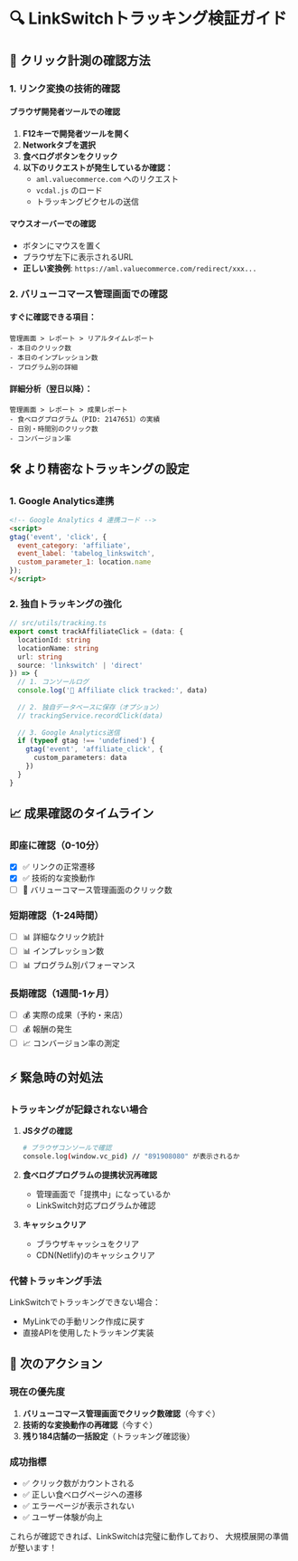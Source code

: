 # 🔍 LinkSwitchトラッキング検証ガイド

## 🎯 クリック計測の確認方法

### 1. リンク変換の技術的確認

#### ブラウザ開発者ツールでの確認
1. **F12キーで開発者ツールを開く**
2. **Networkタブを選択**
3. **食べログボタンをクリック**
4. **以下のリクエストが発生しているか確認：**
   - `aml.valuecommerce.com` へのリクエスト
   - `vcdal.js` のロード
   - トラッキングピクセルの送信

#### マウスオーバーでの確認
- ボタンにマウスを置く
- ブラウザ左下に表示されるURL
- **正しい変換例**: `https://aml.valuecommerce.com/redirect/xxx...`

### 2. バリューコマース管理画面での確認

#### すぐに確認できる項目：
```
管理画面 > レポート > リアルタイムレポート
- 本日のクリック数
- 本日のインプレッション数
- プログラム別の詳細
```

#### 詳細分析（翌日以降）：
```
管理画面 > レポート > 成果レポート
- 食べログプログラム（PID: 2147651）の実績
- 日別・時間別のクリック数
- コンバージョン率
```

## 🛠️ より精密なトラッキングの設定

### 1. Google Analytics連携
```html
<!-- Google Analytics 4 連携コード -->
<script>
gtag('event', 'click', {
  event_category: 'affiliate',
  event_label: 'tabelog_linkswitch',
  custom_parameter_1: location.name
});
</script>
```

### 2. 独自トラッキングの強化
```typescript
// src/utils/tracking.ts
export const trackAffiliateClick = (data: {
  locationId: string
  locationName: string
  url: string
  source: 'linkswitch' | 'direct'
}) => {
  // 1. コンソールログ
  console.log('🔗 Affiliate click tracked:', data)
  
  // 2. 独自データベースに保存（オプション）
  // trackingService.recordClick(data)
  
  // 3. Google Analytics送信
  if (typeof gtag !== 'undefined') {
    gtag('event', 'affiliate_click', {
      custom_parameters: data
    })
  }
}
```

## 📈 成果確認のタイムライン

### 即座に確認（0-10分）
- [x] ✅ リンクの正常遷移
- [x] ✅ 技術的な変換動作
- [ ] 🔄 バリューコマース管理画面のクリック数

### 短期確認（1-24時間）
- [ ] 📊 詳細なクリック統計
- [ ] 📊 インプレッション数
- [ ] 📊 プログラム別パフォーマンス

### 長期確認（1週間-1ヶ月）
- [ ] 💰 実際の成果（予約・来店）
- [ ] 💰 報酬の発生
- [ ] 📈 コンバージョン率の測定

## ⚡ 緊急時の対処法

### トラッキングが記録されない場合
1. **JSタグの確認**
   ```bash
   # ブラウザコンソールで確認
   console.log(window.vc_pid) // "891908080" が表示されるか
   ```

2. **食べログプログラムの提携状況再確認**
   - 管理画面で「提携中」になっているか
   - LinkSwitch対応プログラムか確認

3. **キャッシュクリア**
   - ブラウザキャッシュをクリア
   - CDN(Netlify)のキャッシュクリア

### 代替トラッキング手法
LinkSwitchでトラッキングできない場合：
- MyLinkでの手動リンク作成に戻す
- 直接APIを使用したトラッキング実装

## 🎯 次のアクション

### 現在の優先度
1. **バリューコマース管理画面でクリック数確認**（今すぐ）
2. **技術的な変換動作の再確認**（今すぐ）
3. **残り184店舗の一括設定**（トラッキング確認後）

### 成功指標
- ✅ クリック数がカウントされる
- ✅ 正しい食べログページへの遷移
- ✅ エラーページが表示されない
- ✅ ユーザー体験が向上

これらが確認できれば、LinkSwitchは完璧に動作しており、
大規模展開の準備が整います！